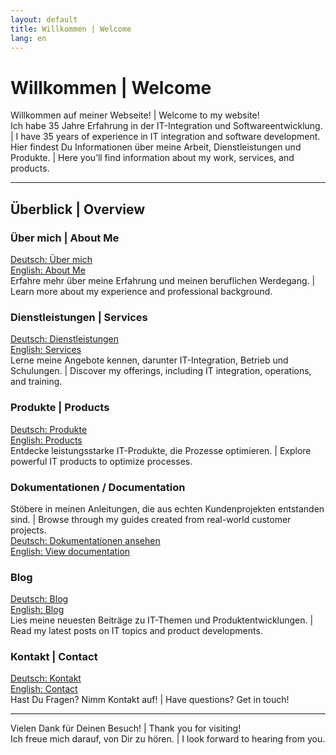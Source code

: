 ```yaml
---
layout: default
title: Willkommen | Welcome
lang: en
---
```


# Willkommen | Welcome

Willkommen auf meiner Webseite! | Welcome to my website!  
Ich habe 35 Jahre Erfahrung in der IT-Integration und Softwareentwicklung. | I have 35 years of experience in IT integration and software development.  
Hier findest Du Informationen über meine Arbeit, Dienstleistungen und Produkte. | Here you’ll find information about my work, services, and products.

---

## **Überblick | Overview**

### Über mich | About Me
[Deutsch: Über mich](./de/ueber-mich)  
[English: About Me](./en/about-me)  
Erfahre mehr über meine Erfahrung und meinen beruflichen Werdegang. | Learn more about my experience and professional background.

### Dienstleistungen | Services
[Deutsch: Dienstleistungen](./de/dienstleistungen)  
[English: Services](./en/services)  
Lerne meine Angebote kennen, darunter IT-Integration, Betrieb und Schulungen. | Discover my offerings, including IT integration, operations, and training.

### Produkte | Products
[Deutsch: Produkte](./de/produkte)  
[English: Products](./en/products)  
Entdecke leistungsstarke IT-Produkte, die Prozesse optimieren. | Explore powerful IT products to optimize processes.

### Dokumentationen / Documentation
Stöbere in meinen Anleitungen, die aus echten Kundenprojekten entstanden sind. | Browse through my guides created from real-world customer projects.  
[Deutsch: Dokumentationen ansehen](./de/dokumentationen)  
[English: View documentation](./en/documentations)  

### Blog
[Deutsch: Blog](./de/blog)  
[English: Blog](./en/blog)  
Lies meine neuesten Beiträge zu IT-Themen und Produktentwicklungen. | Read my latest posts on IT topics and product developments.

### Kontakt | Contact
[Deutsch: Kontakt](./de/kontakt)  
[English: Contact](./en/contact)  
Hast Du Fragen? Nimm Kontakt auf! | Have questions? Get in touch!

---

Vielen Dank für Deinen Besuch! | Thank you for visiting!  
Ich freue mich darauf, von Dir zu hören. | I look forward to hearing from you.
